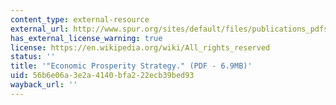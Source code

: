 ```yaml
---
content_type: external-resource
external_url: http://www.spur.org/sites/default/files/publications_pdfs/Economic_Prosperity_Strategy.pdf
has_external_license_warning: true
license: https://en.wikipedia.org/wiki/All_rights_reserved
status: ''
title: '"Economic Prosperity Strategy." (PDF - 6.9MB)'
uid: 56b6e06a-3e2a-4140-bfa2-22ecb39bed93
wayback_url: ''
---
```

